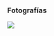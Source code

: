 
### Fotografías

<a href="fotos-guillermo/71.jpg"><img class="contenido-imagen" src="fotos-guillermo/71-previa.jpg"></a>
